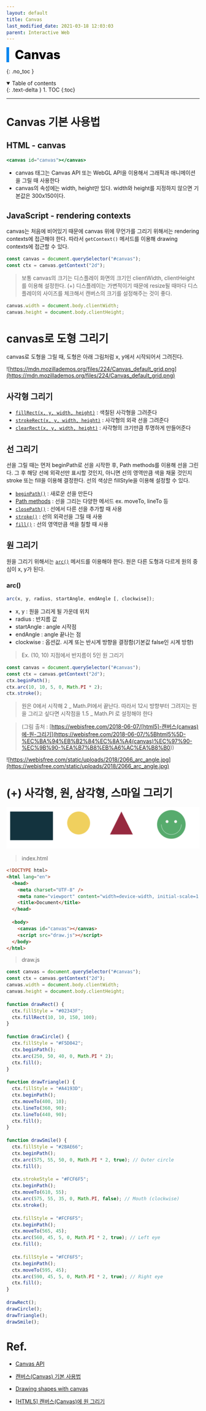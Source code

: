 ```yaml
---
layout: default
title: Canvas
last_modified_date: 2021-03-18 12:03:03
parent: Interactive Web
---
```


<div style="font-size:32px; font-weight: 800; border-left: 7px solid #0687f0; padding-left:15px !important; color:#000000; margin-bottom:15px;">Canvas</div>

{: .no_toc }

<details open markdown="block">
  <summary>
    Table of contents
  </summary>
  {: .text-delta }
1. TOC
{:toc}
</details>

---

# Canvas 기본 사용법

## HTML - canvas

```jsx
<canvas id="canvas"></canvas>
```

- canvas 태그는 Canvas API 또는 WebGL API을 이용해서 그래픽과 애니메이션을 그릴 때 사용한다
- canvas의 속성에는 width, height만 있다. width와 height를 지정하지 않으면 기본값은 300x150이다.

## JavaScript - rendering contexts

canvas는 처음에 비어있기 때문에 canvas 위에 무언가를 그리기 위해서는 rendering contexts에 접근해야 한다. 따라서 `getContext()` 메서드를 이용해 drawing contexts에 접근할 수 있다.

```jsx
const canvas = document.querySelector("#canvas");
const ctx = canvas.getContext("2d");
```

> 보통 canvas의 크기는 디스플레이 화면의 크기인 clientWidth, clientHeight를 이용해 설정한다. (+) 디스플레이는 가변적이기 때문에 resize될 때마다 디스플레이의 사이즈를 체크해서 캔버스의 크기를 설정해주는 것이 좋다.

```jsx
canvas.width = document.body.clientWidth;
canvas.height = document.body.clientHeight;
```

# canvas로 도형 그리기

canvas로 도형을 그릴 때, 도형은 아래 그림처럼 x, y에서 시작되어서 그려진다.

![https://mdn.mozillademos.org/files/224/Canvas_default_grid.png](https://mdn.mozillademos.org/files/224/Canvas_default_grid.png)

## 사각형 그리기

- [`fillRect(x, y, width, height)`](https://developer.mozilla.org/en-US/docs/Web/API/CanvasRenderingContext2D/fillRect) : 색칠된 사각형을 그려준다
- [`strokeRect(x, y, width, height)`](https://developer.mozilla.org/en-US/docs/Web/API/CanvasRenderingContext2D/strokeRect) : 사각형의 외곽 선을 그려준다
- [`clearRect(x, y, width, height)`](https://developer.mozilla.org/en-US/docs/Web/API/CanvasRenderingContext2D/clearRect) : 사각형의 크기만큼 투명하게 만들어준다

## 선 그리기

선을 그릴 때는 먼저 beginPath로 선을 시작한 후, Path methods를 이용해 선을 그린다. 그 후 해당 선에 외곽선만 표시할 것인지, 아니면 선의 영역만큼 색을 채울 것인지 stroke 또는 fill을 이용해 결정한다. 선의 색상은 fillStyle을 이용해 설정할 수 있다.

- [`beginPath()`](https://developer.mozilla.org/en-US/docs/Web/API/CanvasRenderingContext2D/beginPath) : 새로운 선을 만든다
- [Path methods](https://developer.mozilla.org/en-US/docs/Web/API/CanvasRenderingContext2D#paths) : 선을 그리는 다양한 메서드 ex. moveTo, lineTo 등
- [`closePath()`](https://developer.mozilla.org/en-US/docs/Web/API/CanvasRenderingContext2D/closePath) : 선에서 다른 선을 추가할 때 사용
- [`stroke()`](https://developer.mozilla.org/en-US/docs/Web/API/CanvasRenderingContext2D/stroke) : 선의 외곽선을 그릴 때 사용
- [`fill()`](https://developer.mozilla.org/en-US/docs/Web/API/CanvasRenderingContext2D/fill) : 선의 영역만큼 색을 칠할 때 사용

## 원 그리기

원을 그리기 위해서는 [`arc()`](https://developer.mozilla.org/en-US/docs/Web/API/CanvasRenderingContext2D/arc) 메서드를 이용해야 한다. 원은 다른 도형과 다르게 원의 중심이 x, y가 된다.

### arc()

```jsx
arc(x, y, radius, startAngle, endAngle [, clockwise]);
```

- x, y : 원을 그리게 될 가운데 위치
- radius : 반지름 값
- startAngle : angle 시작점
- endAngle : angle 끝나는 점
- clockwise : 옵션값. 시계 또는 반시계 방향을 결정함(기본값 false인 시계 방향)

> Ex. (10, 10) 지점에서 반지름이 5인 원 그리기

```jsx
const canvas = document.querySelector("#canvas");
const ctx = canvas.getContext("2d");
ctx.beginPath();
ctx.arc(10, 10, 5, 0, Math.PI * 2);
ctx.stroke();
```

> 원은 0에서 시작해 2 _ Math.PI에서 끝난다. 따라서 12시 방향부터 그려지는 원을 그리고 싶다면 시작점을 1.5 _ Math.PI 로 설정해야 한다

> (그림 출처 : [https://webisfree.com/2018-06-07/[html5]-캔버스(canvas)에-원-그리기](<https://webisfree.com/2018-06-07/%5Bhtml5%5D-%EC%BA%94%EB%B2%84%EC%8A%A4(canvas)%EC%97%90-%EC%9B%90-%EA%B7%B8%EB%A6%AC%EA%B8%B0>))

![https://webisfree.com/static/uploads/2018/2066_arc_angle.jpg](https://webisfree.com/static/uploads/2018/2066_arc_angle.jpg)

# (+) 사각형, 원, 삼각형, 스마일 그리기

![canvas](/assets/images/interactive/canvas.png)

> index.html

```html
<!DOCTYPE html>
<html lang="en">
  <head>
    <meta charset="UTF-8" />
    <meta name="viewport" content="width=device-width, initial-scale=1.0" />
    <title>Document</title>
  </head>

  <body>
    <canvas id="canvas"></canvas>
    <script src="draw.js"></script>
  </body>
</html>
```

> draw.js

```jsx
const canvas = document.querySelector("#canvas");
const ctx = canvas.getContext("2d");
canvas.width = document.body.clientWidth;
canvas.height = document.body.clientHeight;

function drawRect() {
  ctx.fillStyle = "#02343F";
  ctx.fillRect(10, 10, 150, 100);
}

function drawCircle() {
  ctx.fillStyle = "#F5D042";
  ctx.beginPath();
  ctx.arc(250, 50, 40, 0, Math.PI * 2);
  ctx.fill();
}

function drawTriangle() {
  ctx.fillStyle = "#A4193D";
  ctx.beginPath();
  ctx.moveTo(400, 10);
  ctx.lineTo(360, 90);
  ctx.lineTo(440, 90);
  ctx.fill();
}

function drawSmile() {
  ctx.fillStyle = "#2BAE66";
  ctx.beginPath();
  ctx.arc(575, 55, 50, 0, Math.PI * 2, true); // Outer circle
  ctx.fill();

  ctx.strokeStyle = "#FCF6F5";
  ctx.beginPath();
  ctx.moveTo(610, 55);
  ctx.arc(575, 55, 35, 0, Math.PI, false); // Mouth (clockwise)
  ctx.stroke();

  ctx.fillStyle = "#FCF6F5";
  ctx.beginPath();
  ctx.moveTo(565, 45);
  ctx.arc(560, 45, 5, 0, Math.PI * 2, true); // Left eye
  ctx.fill();

  ctx.fillStyle = "#FCF6F5";
  ctx.beginPath();
  ctx.moveTo(595, 45);
  ctx.arc(590, 45, 5, 0, Math.PI * 2, true); // Right eye
  ctx.fill();
}

drawRect();
drawCircle();
drawTriangle();
drawSmile();
```

# Ref.

- [Canvas API](https://developer.mozilla.org/en-US/docs/Web/API/Canvas_API)

- [캔버스(Canvas) 기본 사용법](https://developer.mozilla.org/ko/docs/Web/API/Canvas_API/Tutorial/Basic_usage)

- [Drawing shapes with canvas](https://developer.mozilla.org/en-US/docs/Web/API/Canvas_API/Tutorial/Drawing_shapes)

- [[HTML5] 캔버스(Canvas)에 원 그리기](<https://webisfree.com/2018-06-07/%5Bhtml5%5D-%EC%BA%94%EB%B2%84%EC%8A%A4(canvas)%EC%97%90-%EC%9B%90-%EA%B7%B8%EB%A6%AC%EA%B8%B0>)
